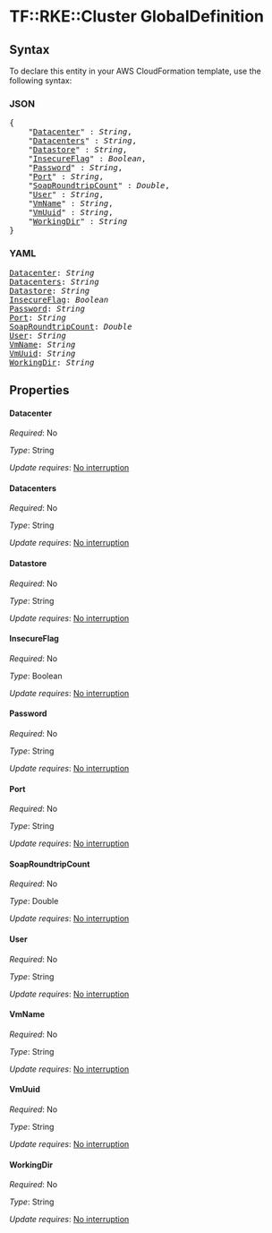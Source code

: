 # TF::RKE::Cluster GlobalDefinition

## Syntax

To declare this entity in your AWS CloudFormation template, use the following syntax:

### JSON

<pre>
{
    "<a href="#datacenter" title="Datacenter">Datacenter</a>" : <i>String</i>,
    "<a href="#datacenters" title="Datacenters">Datacenters</a>" : <i>String</i>,
    "<a href="#datastore" title="Datastore">Datastore</a>" : <i>String</i>,
    "<a href="#insecureflag" title="InsecureFlag">InsecureFlag</a>" : <i>Boolean</i>,
    "<a href="#password" title="Password">Password</a>" : <i>String</i>,
    "<a href="#port" title="Port">Port</a>" : <i>String</i>,
    "<a href="#soaproundtripcount" title="SoapRoundtripCount">SoapRoundtripCount</a>" : <i>Double</i>,
    "<a href="#user" title="User">User</a>" : <i>String</i>,
    "<a href="#vmname" title="VmName">VmName</a>" : <i>String</i>,
    "<a href="#vmuuid" title="VmUuid">VmUuid</a>" : <i>String</i>,
    "<a href="#workingdir" title="WorkingDir">WorkingDir</a>" : <i>String</i>
}
</pre>

### YAML

<pre>
<a href="#datacenter" title="Datacenter">Datacenter</a>: <i>String</i>
<a href="#datacenters" title="Datacenters">Datacenters</a>: <i>String</i>
<a href="#datastore" title="Datastore">Datastore</a>: <i>String</i>
<a href="#insecureflag" title="InsecureFlag">InsecureFlag</a>: <i>Boolean</i>
<a href="#password" title="Password">Password</a>: <i>String</i>
<a href="#port" title="Port">Port</a>: <i>String</i>
<a href="#soaproundtripcount" title="SoapRoundtripCount">SoapRoundtripCount</a>: <i>Double</i>
<a href="#user" title="User">User</a>: <i>String</i>
<a href="#vmname" title="VmName">VmName</a>: <i>String</i>
<a href="#vmuuid" title="VmUuid">VmUuid</a>: <i>String</i>
<a href="#workingdir" title="WorkingDir">WorkingDir</a>: <i>String</i>
</pre>

## Properties

#### Datacenter

_Required_: No

_Type_: String

_Update requires_: [No interruption](https://docs.aws.amazon.com/AWSCloudFormation/latest/UserGuide/using-cfn-updating-stacks-update-behaviors.html#update-no-interrupt)

#### Datacenters

_Required_: No

_Type_: String

_Update requires_: [No interruption](https://docs.aws.amazon.com/AWSCloudFormation/latest/UserGuide/using-cfn-updating-stacks-update-behaviors.html#update-no-interrupt)

#### Datastore

_Required_: No

_Type_: String

_Update requires_: [No interruption](https://docs.aws.amazon.com/AWSCloudFormation/latest/UserGuide/using-cfn-updating-stacks-update-behaviors.html#update-no-interrupt)

#### InsecureFlag

_Required_: No

_Type_: Boolean

_Update requires_: [No interruption](https://docs.aws.amazon.com/AWSCloudFormation/latest/UserGuide/using-cfn-updating-stacks-update-behaviors.html#update-no-interrupt)

#### Password

_Required_: No

_Type_: String

_Update requires_: [No interruption](https://docs.aws.amazon.com/AWSCloudFormation/latest/UserGuide/using-cfn-updating-stacks-update-behaviors.html#update-no-interrupt)

#### Port

_Required_: No

_Type_: String

_Update requires_: [No interruption](https://docs.aws.amazon.com/AWSCloudFormation/latest/UserGuide/using-cfn-updating-stacks-update-behaviors.html#update-no-interrupt)

#### SoapRoundtripCount

_Required_: No

_Type_: Double

_Update requires_: [No interruption](https://docs.aws.amazon.com/AWSCloudFormation/latest/UserGuide/using-cfn-updating-stacks-update-behaviors.html#update-no-interrupt)

#### User

_Required_: No

_Type_: String

_Update requires_: [No interruption](https://docs.aws.amazon.com/AWSCloudFormation/latest/UserGuide/using-cfn-updating-stacks-update-behaviors.html#update-no-interrupt)

#### VmName

_Required_: No

_Type_: String

_Update requires_: [No interruption](https://docs.aws.amazon.com/AWSCloudFormation/latest/UserGuide/using-cfn-updating-stacks-update-behaviors.html#update-no-interrupt)

#### VmUuid

_Required_: No

_Type_: String

_Update requires_: [No interruption](https://docs.aws.amazon.com/AWSCloudFormation/latest/UserGuide/using-cfn-updating-stacks-update-behaviors.html#update-no-interrupt)

#### WorkingDir

_Required_: No

_Type_: String

_Update requires_: [No interruption](https://docs.aws.amazon.com/AWSCloudFormation/latest/UserGuide/using-cfn-updating-stacks-update-behaviors.html#update-no-interrupt)

